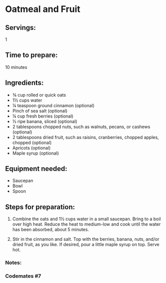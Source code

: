 # Oatmeal and Fruit

## Servings: 

1

## Time to prepare: 

10 minutes

## Ingredients:

- ¾ cup rolled or quick oats
- 1½ cups water
- ¼ teaspoon ground cinnamon (optional)
- Pinch of sea salt (optional)
- ¼ cup fresh berries (optional)
- ½ ripe banana, sliced (optional)
- 2 tablespoons chopped nuts, such as walnuts, pecans, or cashews (optional)
- 2 tablespoons dried fruit, such as raisins, cranberries, chopped apples, chopped (optional)
- Apricots (optional)
- Maple syrup (optional)

## Equipment needed:

- Saucepan
- Bowl
- Spoon

## Steps for preparation:

1. Combine the oats and 1½ cups water in a small saucepan. Bring to a boil over high heat. Reduce the heat to medium-low and cook until the water has been absorbed, about 5 minutes.

2. Stir in the cinnamon and salt. Top with the berries, banana, nuts, and/or dried fruit, as you like. If desired, pour a little maple syrup on top. Serve hot.

### Notes:



### Codemates #7
